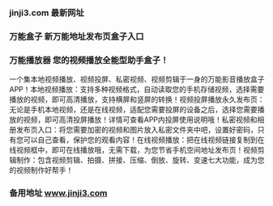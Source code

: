 ### jinji3.com 最新网址
### 万能盒子 新万能地址发布页盒子入口
### 万能播放器 您的视频播放全能型助手盒子！
一个集本地视频播放、视频投屏、私密视频、视频剪辑于一身的万能影音播放盒子APP！本地视频播放：支持多种视频格式，自动读取您的手机存储视频，选择需要播放的视频，即可高清播放，支持横屏和竖屏的转换！视频投屏播放永久发布页：无论是手机本地视频，还是在线视频，适配您需要投屏的设备之后，选择您需要播放的视频，即可高清投屏播放！详情可查看APP内投屏使用说明哦！私密视频和相册发布页入口：将您需要加密的视频和图片放入私密文件夹中吧，设置好密码，只有您可以自己查看，保护您的观看内容！在线视频播放：把在线视频链接复制到在线视频框中，即可在线播放哦，无需下载，为您节省手机空间地址发布页！视频剪辑制作：包含视频剪辑、拍摄、拼接、压缩、倒放、旋转、变速七大功能，成为您的视频制作好帮手！
### 备用地址 www.jinji3.com

